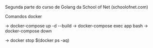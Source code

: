 Segunda parte do curso de Golang da School of Net (schoolofnet.com)


Comandos docker

-> docker-compose up -d --build
-> docker-compose exec app bash
-> docker-compose down   

-> docker stop $(docker ps -aq)